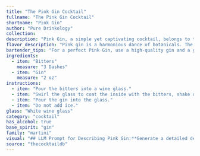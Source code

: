 ```yaml
---
title: "The Pink Gin Cocktail"
fullname: "The Pink Gin Cocktail"
shortname: "Pink Gin"
author: "Pure Drinkology"
collection:
description: "Pink Gin, a simple yet captivating cocktail, belongs to the **Bitters & Spirits** family.  Its origin is shrouded in mystery, but likely emerged in 19th-century England,  where gin was often served with Angostura bitters to mask impurities. "
flavor_description: "Pink gin is a harmonious dance of botanicals. The gin's juniper and citrus notes are enhanced by the bitters' subtle spice and herbal complexity. This results in a dry, refreshing drink with a nuanced flavor profile. The pink hue, achieved through the bitters, adds a playful touch to the classic gin cocktail. "
bartender_tips: "For a perfect Pink Gin, use a high-quality gin and a good Angostura bitters.  A few dashes is all you need - don't overdo it.  A good chill is key, so make sure both the gin and the glass are ice cold.  Gently stir to blend, but avoid shaking, as this can dilute the flavors.  Serve it up in a chilled coupe glass with a twist of lemon or orange peel. "
ingredients:
  - item: "Bitters"
    measure: "3 Dashes"
  - item: "Gin"
    measure: "2 oz"
instructions:
  - item: "Pour the bitters into a wine glass."
  - item: "Swirl the glass to coat the inside with the bitters, shake out the excess."
  - item: "Pour the gin into the glass."
  - item: "Do not add ice."
glass: "White wine glass"
category: "cocktail"
has_alcohol: true
base_spirit: "gin"
family: "martini"
visual: "## LLM Prompt for Describing Pink Gin:**Generate a detailed description of the appearance of a classic Pink Gin cocktail, focusing on the following aspects:*** **Color:**  Describe the specific shade of pink, highlighting any variations or nuances. Is it a pale blush, a vibrant fuchsia, or something in between? * **Clarity:** Is the drink crystal clear, slightly cloudy, or have a hint of haze? * **Texture:** Is it smooth and silky, or does it have any visible texture? * **Garnish:** Mention the type of garnish used and how it interacts with the drink, highlighting its color, shape, and placement. * **Glassware:** Describe the shape and type of glass used, noting its effect on the overall presentation. **Bonus:** Include an evocative sensory detail that further enhances the visual description. For example, The pink hue shimmers like a sunset over a still lake. "
source: "thecocktaildb"
---
```


